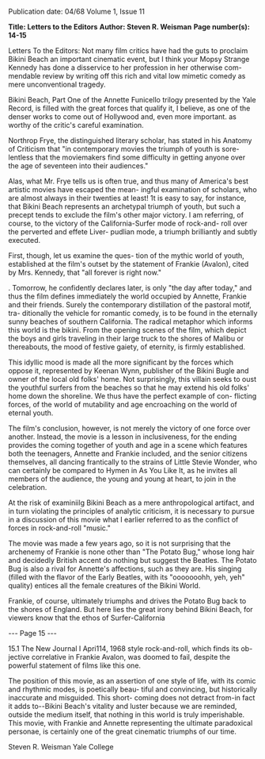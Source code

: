 Publication date: 04/68
Volume 1, Issue 11

**Title: Letters to the Editors**
**Author: Steven R. Weisman**
**Page number(s): 14-15**

Letters 
To the Editors: 
Not many film critics have had the guts 
to proclaim Bikini Beach an important 
cinematic event, but I think your Mopsy 
Strange Kennedy has done a disservice to 
her profession in her otherwise com-
mendable review by writing off this rich 
and vital low mimetic comedy as mere 
unconventional tragedy. 

Bikini Beach, Part One of the Annette 
Funicello trilogy presented by the Yale 
Record, is filled with the great forces that 
qualify it, I believe, as one of the denser 
works to come out of Hollywood and, even 
more important. as worthy of the critic's 
careful examination. 

Northrop Frye, the distinguished 
literary scholar, has stated in his Anatomy 
of Criticism that "in contemporary 
movies the triumph of youth is sore-
lentless that the moviemakers find some 
difficulty in getting anyone over the age of 
seventeen into their audiences." 

Alas, what Mr. Frye tells us is often 
true, and thus many of America's best 
artistic movies have escaped the mean-
ingful examination of scholars, who are 
almost always in their twenties at least! 
1t is easy to say, for instance, that Bikini 
Beach represents an archetypal triumph of 
youth, but such a precept tends to exclude 
the film's other major victory. I am 
referring, of course, to the victory of 
the California-Surfer mode of rock-and-
roll over the perverted and effete Liver-
pudlian mode, a triumph brilliantly and 
subtly executed. 

First, though, let us examine the ques-
tion of the mythic world of youth, 
established at the film's outset by the 
statement of Frankie (Avalon), cited by 
Mrs. Kennedy, that "all forever is right 
now." 

. 
Tomorrow, he confidently declares 
later, is only "the day after today," and 
thus the film defines immediately the 
world occupied by Annette, Frankie and 
their friends. Surely the contemporary 
distillation of the pastoral motif, tra-
ditionally the vehicle for romantic comedy, 
is to be found in the eternally sunny 
beaches of southern California. The 
radical metaphor which informs this 
world is the bikini. From the opening 
scenes of the film, which depict the boys 
and girls traveling in their large truck 
to the shores of Malibu or thereabouts, the 
mood of festive gaiety, of eternity, is 
firmly established. 

This idyllic mood is made all the more 
significant by the forces which oppose it, 
represented by Keenan Wynn, publisher of 
the Bikini Bugle and owner of the local 
old folks' home. Not surprisingly, this 
villain seeks to oust the youthful surfers 
from the beaches so that he may extend 
his old folks' home down the shoreline. We 
thus have the perfect example of con-
flicting forces, of the world of mutability 
and age encroaching on the world of 
eternal youth. 

The film's conclusion, however, is not 
merely the victory of one force over 
another. Instead, the movie is a lesson in 
inclusiveness, for the ending provides the 
coming together of youth and age in a 
scene which features both the teenagers, 
Annette and Frankie included, and the 
senior citizens themselves, all dancing 
frantically to the strains of Little Stevie 
Wonder, who can certainly be compared to 
Hymen in As You Like It, as he invites 
all members of the audience, the young 
and young at heart, to join in the 
celebration. 

At the risk of examiniilg Bikini Beach 
as a mere anthropological artifact, and in 
turn violating the principles of analytic 
criticism, it is necessary to pursue in 
a discussion of this movie what I earlier 
referred to as the conflict of forces in 
rock-and-roll "music." 

The movie was made a few years ago, 
so it is not surprising that the archenemy of 
Frankie is none other than "The Potato 
Bug," whose long hair and decidedly 
British accent do nothing but suggest the 
Beatles. The Potato Bug is also a rival for 
Annette's affections, such as they are. 
His singing (filled with the flavor of the 
Early Beatles, with its "ooooooohh, 
yeh, yeh" quality) entices all the female 
creatures of the Bikini World. 

Frankie, of course, ultimately triumphs 
and drives the Potato Bug back to the 
shores of England. But here lies the great 
irony behind Bikini Beach, for viewers 
know that the ethos of Surfer-California 


--- Page 15 ---

15.1 The New Journal I Apri114, 1968 
style rock-and-roll, which finds its ob-
jective correlative in Frankie Avalon, was 
doomed to fail, despite the powerful 
statement of films like this one. 

The position of this movie, as an 
assertion of one style of life, with its comic 
and rhythmic modes, is poetically beau-
tiful and convincing, but historically 
inaccurate and misguided. This short-
coming does not detract from-in fact it 
adds to--Bikini Beach's vitality and luster 
because we are reminded, outside the 
medium itself, that nothing in this world 
is truly imperishable. This movie, with 
Frankie and Annette representing the 
ultimate paradoxical personae, is certainly 
one of the great cinematic triumphs of 
our time. 

Steven R. Weisman 
Yale College